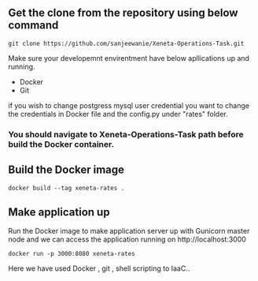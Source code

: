 
## Get the clone from the repository using below command
  ```
  git clone https://github.com/sanjeewanie/Xeneta-Operations-Task.git
  ```
  
Make sure your developemnt envirentment have below apllications up and running.
  * Docker
  * Git
  
if you wish to change postgress mysql user credential you want to change the credentials in   Docker file and the config.py under "rates" folder.
### You should navigate to Xeneta-Operations-Task path before build the Docker container.

## Build the Docker image
 
 ```
 docker build --tag xeneta-rates . 
 ```
 
## Make application up
Run the Docker image to make application server up with Gunicorn master node and we can access the application  running on http://localhost:3000 
 ```
 docker run -p 3000:8080 xeneta-rates
 ```
 
 
 Here we have used Docker , git , shell scripting to IaaC..
 


  
  
